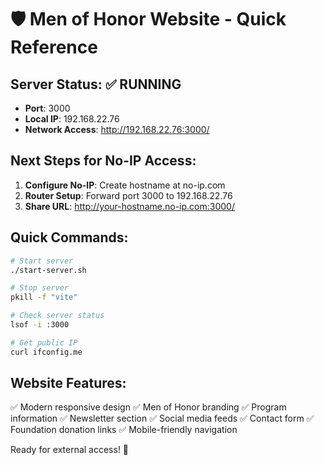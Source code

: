 # 🛡️ Men of Honor Website - Quick Reference

## Server Status: ✅ RUNNING
- **Port**: 3000
- **Local IP**: 192.168.22.76
- **Network Access**: http://192.168.22.76:3000/

## Next Steps for No-IP Access:
1. **Configure No-IP**: Create hostname at no-ip.com
2. **Router Setup**: Forward port 3000 to 192.168.22.76
3. **Share URL**: http://your-hostname.no-ip.com:3000/

## Quick Commands:
```bash
# Start server
./start-server.sh

# Stop server
pkill -f "vite"

# Check server status
lsof -i :3000

# Get public IP
curl ifconfig.me
```

## Website Features:
✅ Modern responsive design
✅ Men of Honor branding
✅ Program information
✅ Newsletter section
✅ Social media feeds
✅ Contact form
✅ Foundation donation links
✅ Mobile-friendly navigation

Ready for external access! 🚀
